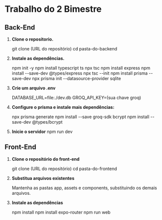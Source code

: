 # Trabalho do 2 Bimestre

##  Back-End

1. **Clone o repositorio.**

    git clone (URL do repositório)
    cd pasta-do-backend

2. **Instale as dependências.**

    npm init -y
    npm install typescript ts
    npx tsc
    npm install express
    npm install --save-dev @types/express
    npx tsc --init
    npm install prisma --save-dev
    npx prisma init --datasource-provider sqlite

3. **Crie um arquivo .env** 

    DATABASE_URL=file:./dev.db
    GROQ_API_KEY=(sua chave groq)
   
4. **Configure o prisma e instale mais dependências:**

    npx prisma generate
    npm install --save groq-sdk bcrypt
    npm install --save-dev @types/bcrypt

5. **Inicie o servidor**
    npm run dev
    
##  Front-End

1. **Clone o repositório do front-end**

    git clone (URL do repositório)
    cd pasta-do-frontend

2. **Substitua arquivos existentes**

    Mantenha as pastas app, assets e components, substituindo os demais arquivos.

3. **Instale as dependências**

    npm install
    npm install expo-router
    npm run web


